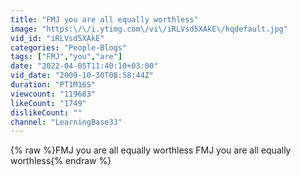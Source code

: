 ```yaml
---
title: "FMJ you are all equally worthless"
image: "https:\/\/i.ytimg.com\/vi\/iRLVsd5XAkE\/hqdefault.jpg"
vid_id: "iRLVsd5XAkE"
categories: "People-Blogs"
tags: ["FMJ","you","are"]
date: "2022-04-05T11:40:10+03:00"
vid_date: "2009-10-30T08:58:44Z"
duration: "PT1M16S"
viewcount: "119683"
likeCount: "1749"
dislikeCount: ""
channel: "LearningBase33"
---
```

{% raw %}FMJ you are all equally worthless FMJ you are all equally worthless{% endraw %}
